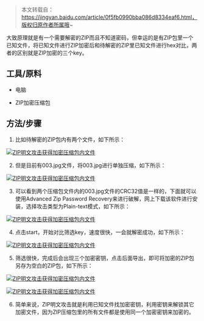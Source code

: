 > 本文转载自：https://jingyan.baidu.com/article/0f5fb0990bba086d8334eaf6.html，版权归原作者所属哦~

大致原理就是有一个需要解密的ZIP而且不知道密码，但幸运的是有ZIP包里一个已知文件，将已知文件进行ZIP加密后和待解密的ZIP里已知文件进行hex对比，两者的区别就是ZIP加密的三个key。

## [](javascript:;)工具/原料

  * 电脑

  * ZIP加密压缩包

## [](javascript:;)方法/步骤

  1. 比如待解密的ZIP包内有两个文件，如下所示：

[![ZIP明文攻击获得加密压缩包内文件](https://imgsa.baidu.com/exp/w=500/sign=88ebdd98df62853592e0d221a0ee76f2/18d8bc3eb13533fa91303444a2d3fd1f40345bd1.jpg)](http://jingyan.baidu.com/album/0f5fb0990bba086d8334eaf6.html?picindex=1)

  2. 但是目前有003.jpg文件，将003.jpg进行单独压缩，如下所示：

[![ZIP明文攻击获得加密压缩包内文件](https://imgsa.baidu.com/exp/w=500/sign=e740c9efc3ea15ce41eee00986013a25/203fb80e7bec54e7d2aabd74b3389b504fc26a12.jpg)](http://jingyan.baidu.com/album/0f5fb0990bba086d8334eaf6.html?picindex=2)

  3. 可以看到两个压缩包文件内的003.jpg文件的CRC32值是一样的，下面就可以使用Advanced Zip Password Recovery来进行破解，网上下载该软件进行安装，选择攻击类型为Plain-text模式，如下所示：

[![ZIP明文攻击获得加密压缩包内文件](https://imgsa.baidu.com/exp/w=500/sign=04b6a770cc5c1038247ecec28210931c/d4628535e5dde7117d09e49cadefce1b9c166185.jpg)](http://jingyan.baidu.com/album/0f5fb0990bba086d8334eaf6.html?picindex=3)

  4. 点击start，开始对比筛选key，速度很快，一会就解密成功，如下所示：

[![ZIP明文攻击获得加密压缩包内文件](https://imgsa.baidu.com/exp/w=500/sign=34fdf553c33d70cf4cfaaa0dc8ddd1ba/7a899e510fb30f2409644b69c295d143ac4b03d9.jpg)](http://jingyan.baidu.com/album/0f5fb0990bba086d8334eaf6.html?picindex=4)

  5. 筛选很快，完成后会出现三个加密密钥，点击后面导出，即可将加密的ZIP包另存为空白的ZIP包，如下所示：

[![ZIP明文攻击获得加密压缩包内文件](https://imgsa.baidu.com/exp/w=500/sign=e92aab81bcfd5266a72b3c149b199799/1f178a82b9014a909ee2e1d7a3773912b21beef8.jpg)](http://jingyan.baidu.com/album/0f5fb0990bba086d8334eaf6.html?picindex=5)

[![ZIP明文攻击获得加密压缩包内文件](https://imgsa.baidu.com/exp/w=500/sign=d0dda9dde350352ab16125086343fb1a/9a504fc2d56285350ff3744b9aef76c6a7ef634d.jpg)](http://jingyan.baidu.com/album/0f5fb0990bba086d8334eaf6.html?picindex=6)

  6. 简单来说，ZIP明文攻击就是利用已知文件找加密密钥，利用密钥来解锁其它加密文件，因为ZIP压缩包里的所有文件都是使用同一个加密密钥来加密的。

